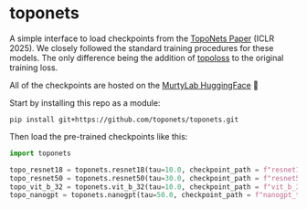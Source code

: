 # toponets

A simple interface to load checkpoints from the [TopoNets Paper](https://toponets.github.io) (ICLR 2025). We closely followed the standard training procedures for these models. The only difference being the addition of [topoloss](https://github.com/toponets/topoloss) to the original training loss.

All of the checkpoints are hosted on the [MurtyLab HuggingFace](https://huggingface.co/murtylab) 🤗 

Start by installing this repo as a module:
```
pip install git+https://github.com/toponets/toponets.git
```

Then load the pre-trained checkpoints like this:

```python
import toponets

topo_resnet18 = toponets.resnet18(tau=10.0, checkpoint_path = f"resnet18_tau_{tau}.pt")
topo_resnet50 = toponets.resnet50(tau=30.0, checkpoint_path = f"resnet50_tau_{tau}.pt")
topo_vit_b_32 = toponets.vit_b_32(tau=10.0, checkpoint_path = f"vit_b_32_tau_{tau}.pt")
topo_nanogpt = toponets.nanogpt(tau=50.0, checkpoint_path = f"nanogpt_tau_{tau}.pt")
```

